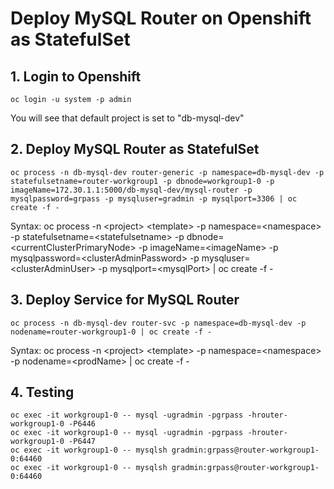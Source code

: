 # Deploy MySQL Router on Openshift as StatefulSet
## 1. Login to Openshift
```
oc login -u system -p admin
```
You will see that default project is set to "db-mysql-dev"
## 2. Deploy MySQL Router as StatefulSet
```
oc process -n db-mysql-dev router-generic -p namespace=db-mysql-dev -p statefulsetname=router-workgroup1 -p dbnode=workgroup1-0 -p imageName=172.30.1.1:5000/db-mysql-dev/mysql-router -p mysqlpassword=grpass -p mysqluser=gradmin -p mysqlport=3306 | oc create -f -
```
Syntax: oc process -n \<project> \<template> -p namespace=\<namespace> -p statefulsetname=\<statefulsetname> -p dbnode=\<currentClusterPrimaryNode> -p imageName=\<imageName> -p mysqlpassword=\<clusterAdminPassword> -p mysqluser=\<clusterAdminUser> -p mysqlport=\<mysqlPort> | oc create -f -
## 3. Deploy Service for MySQL Router
```
oc process -n db-mysql-dev router-svc -p namespace=db-mysql-dev -p nodename=router-workgroup1-0 | oc create -f -
```
Syntax: oc process -n \<project> \<template> -p namespace=\<namespace> -p nodename=\<prodName> | oc create -f -
## 4. Testing
```
oc exec -it workgroup1-0 -- mysql -ugradmin -pgrpass -hrouter-workgroup1-0 -P6446
oc exec -it workgroup1-0 -- mysql -ugradmin -pgrpass -hrouter-workgroup1-0 -P6447
oc exec -it workgroup1-0 -- mysqlsh gradmin:grpass@router-workgroup1-0:64460
oc exec -it workgroup1-0 -- mysqlsh gradmin:grpass@router-workgroup1-0:64460
```
